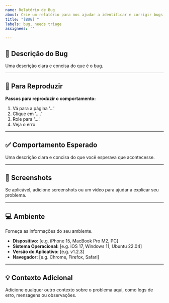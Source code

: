 ```yaml
---
name: Relatório de Bug
about: Crie um relatório para nos ajudar a identificar e corrigir bugs.
title: "[BUG] "
labels: bug, needs triage
assignees: ''

---
```

## 📝 Descrição do Bug
Uma descrição clara e concisa do que é o bug.

---

## 🔁 Para Reproduzir
**Passos para reproduzir o comportamento:**
1.  Vá para a página '...'
2.  Clique em '....'
3.  Role para '....'
4.  Veja o erro

---

## ✅ Comportamento Esperado
Uma descrição clara e concisa do que você esperava que acontecesse.

---

## 📸 Screenshots
Se aplicável, adicione screenshots ou um vídeo para ajudar a explicar seu problema.

---

## 💻 Ambiente
Forneça as informações do seu ambiente.
* **Dispositivo:** [e.g. iPhone 15, MacBook Pro M2, PC]
* **Sistema Operacional:** [e.g. iOS 17, Windows 11, Ubuntu 22.04]
* **Versão do Aplicativo:** [e.g. v1.2.3]
* **Navegador:** [e.g. Chrome, Firefox, Safari]

---

## 💡 Contexto Adicional
Adicione qualquer outro contexto sobre o problema aqui, como logs de erro, mensagens ou observações.